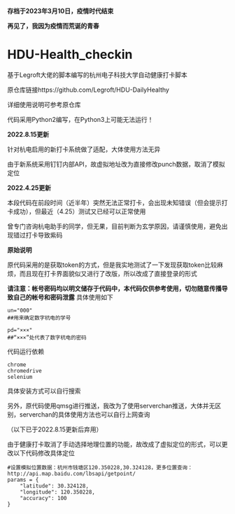 **存档于2023年3月10日，疫情时代结束**

**再见了，我因为疫情而荒诞的青春**

# HDU-Health_checkin
基于Legroft大佬的脚本编写的杭州电子科技大学自动健康打卡脚本

原仓库链接https://github.com/Legroft/HDU-DailyHealthy

详细使用说明可参考原仓库

代码采用Python2编写，在Python3上可能无法运行！



**2022.8.15更新**

针对杭电启用的新打卡系统做了适配，大体使用方法无异

由于新系统采用钉钉内部API，故虚拟地址改为直接修改punch数据，取消了模拟定位

**2022.4.25更新**

本段代码在前段时间（近半年）突然无法正常打卡，会出现未知错误（但会提示打卡成功），但最近（4.25）测试又已经可以正常使用

曾专门咨询杭电助手的同学，但无果，目前判断为玄学原因，请谨慎使用，避免出现错过打卡导致紫码

**原始说明**


原代码采用的是获取token的方式，但是我实地测试了一下发现获取token比较麻烦，而且现在打卡界面貌似又进行了改版，所以改成了直接登录的形式

**请注意：帐号密码均以明文储存于代码中，本代码仅供参考使用，切勿随意传播导致自己的帐号和密码泄露**
具体使用如下
```python3
un="000"
##用来确定数字杭电的学号

pd="×××"
##“×××”处代表了数字杭电的密码
```

代码运行依赖
```
chrome
chromedrive
selenium
```
具体安装方式可以自行搜索

另外，原代码使用qmsg进行推送，我改为了使用serverchan推送，大体并无区别，serverchan的具体使用方法也可以自行上网查询



（以下已于2022.8.15更新后弃用）

由于健康打卡取消了手动选择地理位置的功能，故改成了虚拟定位的形式，可以更改以下代码修改具体定位

```python3
#设置模拟位置数据：杭州市钱塘区120.350228,30.324128，更多位置查询：http://api.map.baidu.com/lbsapi/getpoint/
params = {
    "latitude": 30.324128,
    "longitude": 120.350228,
    "accuracy": 100
}
```

